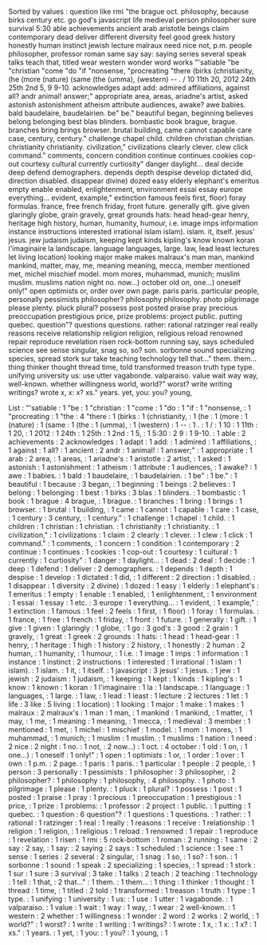 Sorted by values :
question like rmi "the brague oct. philosophy, because birks century etc. go god's javascript life medieval person philosopher sure survival 5:30 able achievements ancient arab aristotle beings claim contemporary dead deliver different diversity feel good greek history honestly human instinct jewish lecture malraux need nice not, p.m. people philosopher, professor roman same say say: saying series several speak talks teach that, titled wear western wonder word works "'satiable "be "christian "come "do "if "nonsense, "procreating "there (birks (christianity, (he (more (nature) (same (the (umma), (western) -- . / 10 11th 20, 2012 24th 25th 2nd 5, 9 9-10. acknowledges adapt add: admired affiliations, against all? andr animal! answer;" appropriate area, areas, ariadne's artist, asked astonish astonishment atheism attribute audiences, awake? awe babies. bald baudelaire, baudelairien. be" be." beautiful began, beginning believes belong belonging best blas blinders. bombastic book brague, brague. branches bring brings browser. brutal building, came cannot capable care case, century, century." challenge chapel child. children christian christian. christianity christianity. civilization," civilizations clearly clever. clew click command." comments, concern condition continue continues cookies cop-out courtesy cultural currently curtiosity" danger daylight... deal decide deep defend demographers. depends depth despise develop dictated did, direction disabled. disappear divine) dozed easy elderly elephant's emeritus empty enable enabled, enlightenment, environment essai essay europe everything... evident, example," extinction famous feels first, floor) foray formulas. france, free french friday, front future. generally gift. give given glaringly globe, grain gravely, great grounds hats: head head-gear henry, heritage high history, human, humanity, humour, i.e. image imps information instance instructions interested irrational islam islam). islam. it, itself. jesus' jesus. jew judaism judaism, keeping kept kinds kipling's know known koran l'imaginaire la landscape. language languages, large. law, lead least lectures let living location) looking major make makes malraux's man man, mankind mankind, matter, may, me, meaning meaning, mecca, member mentioned met, michel mischief model. mom mores, muhammad, munich; muslim muslim. muslims nation night no. now...) october old on, one...) oneself only!" open optimists or, order over own page. paris paris. particular people, personally pessimists philosopher? philosophy philosophy. photo pilgrimage please plenty. pluck plural? possess post posted praise pray precious preoccupation prestigious price, prize problems: project public. putting quebec. question"? questions questions. rather: rational ratzinger real really reasons receive relationship religion religion, religious reload renowned repair reproduce revelation risen rock-bottom running say, says scheduled science see sense singular, snag so, so? son. sorbonne sound specializing species, spread stork sur take teaching technology tell that..." them. them... thing thinker thought thread time, told transformed treason truth type type. unifying university us: use utter vagabonde. valparaiso. value wait way way, well-known. whether willingness world, world?" worst? write writing writings? wrote x, x: x? xs." years. yet, you: you? young, 

List :
"'satiable : 1
"be : 1
"christian : 1
"come : 1
"do : 1
"if : 1
"nonsense, : 1
"procreating : 1
"the : 4
"there : 1
(birks : 1
(christianity, : 1
(he : 1
(more : 1
(nature) : 1
(same : 1
(the : 1
(umma), : 1
(western) : 1
-- : 1
. : 1
/ : 1
10 : 1
11th : 1
20, : 1
2012 : 1
24th : 1
25th : 1
2nd : 1
5, : 1
5:30 : 2
9 : 1
9-10. : 1
able : 2
achievements : 2
acknowledges : 1
adapt : 1
add: : 1
admired : 1
affiliations, : 1
against : 1
all? : 1
ancient : 2
andr : 1
animal! : 1
answer;" : 1
appropriate : 1
arab : 2
area, : 1
areas, : 1
ariadne's : 1
aristotle : 2
artist, : 1
asked : 1
astonish : 1
astonishment : 1
atheism : 1
attribute : 1
audiences, : 1
awake? : 1
awe : 1
babies. : 1
bald : 1
baudelaire, : 1
baudelairien. : 1
be" : 1
be." : 1
beautiful : 1
because : 3
began, : 1
beginning : 1
beings : 2
believes : 1
belong : 1
belonging : 1
best : 1
birks : 3
blas : 1
blinders. : 1
bombastic : 1
book : 1
brague : 4
brague, : 1
brague. : 1
branches : 1
bring : 1
brings : 1
browser. : 1
brutal : 1
building, : 1
came : 1
cannot : 1
capable : 1
care : 1
case, : 1
century : 3
century, : 1
century." : 1
challenge : 1
chapel : 1
child. : 1
children : 1
christian : 1
christian. : 1
christianity : 1
christianity. : 1
civilization," : 1
civilizations : 1
claim : 2
clearly : 1
clever. : 1
clew : 1
click : 1
command." : 1
comments, : 1
concern : 1
condition : 1
contemporary : 2
continue : 1
continues : 1
cookies : 1
cop-out : 1
courtesy : 1
cultural : 1
currently : 1
curtiosity" : 1
danger : 1
daylight... : 1
dead : 2
deal : 1
decide : 1
deep : 1
defend : 1
deliver : 2
demographers. : 1
depends : 1
depth : 1
despise : 1
develop : 1
dictated : 1
did, : 1
different : 2
direction : 1
disabled. : 1
disappear : 1
diversity : 2
divine) : 1
dozed : 1
easy : 1
elderly : 1
elephant's : 1
emeritus : 1
empty : 1
enable : 1
enabled, : 1
enlightenment, : 1
environment : 1
essai : 1
essay : 1
etc. : 3
europe : 1
everything... : 1
evident, : 1
example," : 1
extinction : 1
famous : 1
feel : 2
feels : 1
first, : 1
floor) : 1
foray : 1
formulas. : 1
france, : 1
free : 1
french : 1
friday, : 1
front : 1
future. : 1
generally : 1
gift. : 1
give : 1
given : 1
glaringly : 1
globe, : 1
go : 3
god's : 3
good : 2
grain : 1
gravely, : 1
great : 1
greek : 2
grounds : 1
hats: : 1
head : 1
head-gear : 1
henry, : 1
heritage : 1
high : 1
history : 2
history, : 1
honestly : 2
human : 2
human, : 1
humanity, : 1
humour, : 1
i.e. : 1
image : 1
imps : 1
information : 1
instance : 1
instinct : 2
instructions : 1
interested : 1
irrational : 1
islam : 1
islam). : 1
islam. : 1
it, : 1
itself. : 1
javascript : 3
jesus' : 1
jesus. : 1
jew : 1
jewish : 2
judaism : 1
judaism, : 1
keeping : 1
kept : 1
kinds : 1
kipling's : 1
know : 1
known : 1
koran : 1
l'imaginaire : 1
la : 1
landscape. : 1
language : 1
languages, : 1
large. : 1
law, : 1
lead : 1
least : 1
lecture : 2
lectures : 1
let : 1
life : 3
like : 5
living : 1
location) : 1
looking : 1
major : 1
make : 1
makes : 1
malraux : 2
malraux's : 1
man : 1
man, : 1
mankind : 1
mankind, : 1
matter, : 1
may, : 1
me, : 1
meaning : 1
meaning, : 1
mecca, : 1
medieval : 3
member : 1
mentioned : 1
met, : 1
michel : 1
mischief : 1
model. : 1
mom : 1
mores, : 1
muhammad, : 1
munich; : 1
muslim : 1
muslim. : 1
muslims : 1
nation : 1
need : 2
nice : 2
night : 1
no. : 1
not, : 2
now...) : 1
oct. : 4
october : 1
old : 1
on, : 1
one...) : 1
oneself : 1
only!" : 1
open : 1
optimists : 1
or, : 1
order : 1
over : 1
own : 1
p.m. : 2
page. : 1
paris : 1
paris. : 1
particular : 1
people : 2
people, : 1
person : 3
personally : 1
pessimists : 1
philosopher : 3
philosopher, : 2
philosopher? : 1
philosophy : 1
philosophy, : 4
philosophy. : 1
photo : 1
pilgrimage : 1
please : 1
plenty. : 1
pluck : 1
plural? : 1
possess : 1
post : 1
posted : 1
praise : 1
pray : 1
precious : 1
preoccupation : 1
prestigious : 1
price, : 1
prize : 1
problems: : 1
professor : 2
project : 1
public. : 1
putting : 1
quebec. : 1
question : 6
question"? : 1
questions : 1
questions. : 1
rather: : 1
rational : 1
ratzinger : 1
real : 1
really : 1
reasons : 1
receive : 1
relationship : 1
religion : 1
religion, : 1
religious : 1
reload : 1
renowned : 1
repair : 1
reproduce : 1
revelation : 1
risen : 1
rmi : 5
rock-bottom : 1
roman : 2
running : 1
same : 2
say : 2
say, : 1
say: : 2
saying : 2
says : 1
scheduled : 1
science : 1
see : 1
sense : 1
series : 2
several : 2
singular, : 1
snag : 1
so, : 1
so? : 1
son. : 1
sorbonne : 1
sound : 1
speak : 2
specializing : 1
species, : 1
spread : 1
stork : 1
sur : 1
sure : 3
survival : 3
take : 1
talks : 2
teach : 2
teaching : 1
technology : 1
tell : 1
that, : 2
that..." : 1
them. : 1
them... : 1
thing : 1
thinker : 1
thought : 1
thread : 1
time, : 1
titled : 2
told : 1
transformed : 1
treason : 1
truth : 1
type : 1
type. : 1
unifying : 1
university : 1
us: : 1
use : 1
utter : 1
vagabonde. : 1
valparaiso. : 1
value : 1
wait : 1
way : 1
way, : 1
wear : 2
well-known. : 1
western : 2
whether : 1
willingness : 1
wonder : 2
word : 2
works : 2
world, : 1
world?" : 1
worst? : 1
write : 1
writing : 1
writings? : 1
wrote : 1
x, : 1
x: : 1
x? : 1
xs." : 1
years. : 1
yet, : 1
you: : 1
you? : 1
young, : 1
